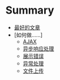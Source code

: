 # Summary

* [最好的文章](best_practices.md)
* [如何做……]
  * [AJAX](ajax.md)
  * [异步响应处理](asynchronous_actions.md)
  * [展示错误](display_errors.md)
  * [异常处理](exception_handling.md)　
  * [文件上传](file_uploads.md)

